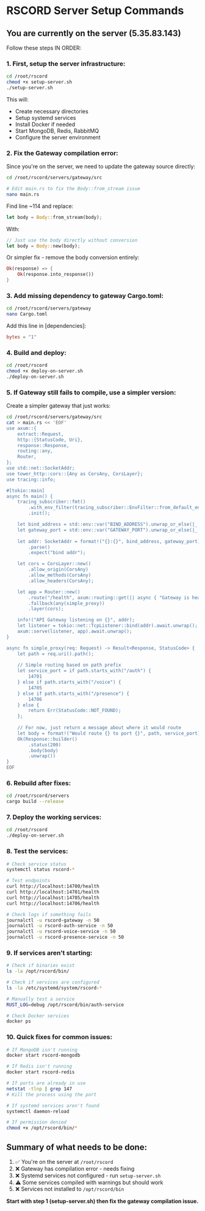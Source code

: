 # RSCORD Server Setup Commands

## You are currently on the server (5.35.83.143)

Follow these steps IN ORDER:

### 1. First, setup the server infrastructure:

```bash
cd /root/rscord
chmod +x setup-server.sh
./setup-server.sh
```

This will:
- Create necessary directories
- Setup systemd services  
- Install Docker if needed
- Start MongoDB, Redis, RabbitMQ
- Configure the server environment

### 2. Fix the Gateway compilation error:

Since you're on the server, we need to update the gateway source directly:

```bash
cd /root/rscord/servers/gateway/src

# Edit main.rs to fix the Body::from_stream issue
nano main.rs
```

Find line ~114 and replace:
```rust
let body = Body::from_stream(body);
```

With:
```rust
// Just use the body directly without conversion
let body = Body::new(body);
```

Or simpler fix - remove the body conversion entirely:
```rust
Ok(response) => {
    Ok(response.into_response())
}
```

### 3. Add missing dependency to gateway Cargo.toml:

```bash
cd /root/rscord/servers/gateway
nano Cargo.toml
```

Add this line in [dependencies]:
```toml
bytes = "1"
```

### 4. Build and deploy:

```bash
cd /root/rscord
chmod +x deploy-on-server.sh
./deploy-on-server.sh
```

### 5. If Gateway still fails to compile, use a simpler version:

Create a simpler gateway that just works:

```bash
cd /root/rscord/servers/gateway/src
cat > main.rs << 'EOF'
use axum::{
    extract::Request,
    http::{StatusCode, Uri},
    response::Response,
    routing::any,
    Router,
};
use std::net::SocketAddr;
use tower_http::cors::{Any as CorsAny, CorsLayer};
use tracing::info;

#[tokio::main]
async fn main() {
    tracing_subscriber::fmt()
        .with_env_filter(tracing_subscriber::EnvFilter::from_default_env())
        .init();

    let bind_address = std::env::var("BIND_ADDRESS").unwrap_or_else(|_| "0.0.0.0".to_string());
    let gateway_port = std::env::var("GATEWAY_PORT").unwrap_or_else(|_| "14700".to_string());
    
    let addr: SocketAddr = format!("{}:{}", bind_address, gateway_port)
        .parse()
        .expect("bind addr");

    let cors = CorsLayer::new()
        .allow_origin(CorsAny)
        .allow_methods(CorsAny)
        .allow_headers(CorsAny);

    let app = Router::new()
        .route("/health", axum::routing::get(|| async { "Gateway is healthy" }))
        .fallback(any(simple_proxy))
        .layer(cors);

    info!("API Gateway listening on {}", addr);
    let listener = tokio::net::TcpListener::bind(addr).await.unwrap();
    axum::serve(listener, app).await.unwrap();
}

async fn simple_proxy(req: Request) -> Result<Response, StatusCode> {
    let path = req.uri().path();
    
    // Simple routing based on path prefix
    let service_port = if path.starts_with("/auth") {
        14701
    } else if path.starts_with("/voice") {
        14705
    } else if path.starts_with("/presence") {
        14706
    } else {
        return Err(StatusCode::NOT_FOUND);
    };
    
    // For now, just return a message about where it would route
    let body = format!("Would route {} to port {}", path, service_port);
    Ok(Response::builder()
        .status(200)
        .body(body)
        .unwrap())
}
EOF
```

### 6. Rebuild after fixes:

```bash
cd /root/rscord/servers
cargo build --release
```

### 7. Deploy the working services:

```bash
cd /root/rscord
./deploy-on-server.sh
```

### 8. Test the services:

```bash
# Check service status
systemctl status rscord-*

# Test endpoints
curl http://localhost:14700/health
curl http://localhost:14701/health
curl http://localhost:14705/health
curl http://localhost:14706/health

# Check logs if something fails
journalctl -u rscord-gateway -n 50
journalctl -u rscord-auth-service -n 50
journalctl -u rscord-voice-service -n 50
journalctl -u rscord-presence-service -n 50
```

### 9. If services aren't starting:

```bash
# Check if binaries exist
ls -la /opt/rscord/bin/

# Check if services are configured
ls -la /etc/systemd/system/rscord-*

# Manually test a service
RUST_LOG=debug /opt/rscord/bin/auth-service

# Check Docker services
docker ps
```

### 10. Quick fixes for common issues:

```bash
# If MongoDB isn't running
docker start rscord-mongodb

# If Redis isn't running  
docker start rscord-redis

# If ports are already in use
netstat -tlnp | grep 147
# Kill the process using the port

# If systemd services aren't found
systemctl daemon-reload

# If permission denied
chmod +x /opt/rscord/bin/*
```

## Summary of what needs to be done:

1. ✅ You're on the server at `/root/rscord`
2. ❌ Gateway has compilation error - needs fixing
3. ❌ Systemd services not configured - run `setup-server.sh`
4. ⚠️ Some services compiled with warnings but should work
5. ❌ Services not installed to `/opt/rscord/bin`

**Start with step 1 (setup-server.sh) then fix the gateway compilation issue.**